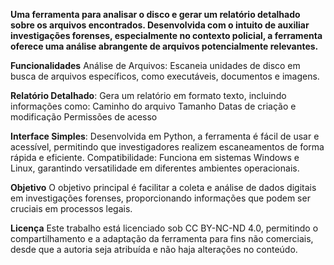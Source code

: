 **Uma ferramenta para analisar o disco e gerar um relatório detalhado sobre os arquivos encontrados. Desenvolvida com o intuito de auxiliar investigações forenses, especialmente no contexto policial, a ferramenta oferece uma análise abrangente de arquivos potencialmente relevantes.**

**Funcionalidades**
Análise de Arquivos: Escaneia unidades de disco em busca de arquivos específicos, como executáveis, documentos e imagens.

**Relatório Detalhado**: Gera um relatório em formato texto, incluindo informações como:
Caminho do arquivo
Tamanho
Datas de criação e modificação
Permissões de acesso

**Interface Simples**: Desenvolvida em Python, a ferramenta é fácil de usar e acessível, permitindo que investigadores realizem escaneamentos de forma rápida e eficiente.
Compatibilidade: Funciona em sistemas Windows e Linux, garantindo versatilidade em diferentes ambientes operacionais.

**Objetivo**
O objetivo principal é facilitar a coleta e análise de dados digitais em investigações forenses, proporcionando informações que podem ser cruciais em processos legais.

**Licença**
Este trabalho está licenciado sob CC BY-NC-ND 4.0, permitindo o compartilhamento e a adaptação da ferramenta para fins não comerciais, desde que a autoria seja atribuída e não haja alterações no conteúdo.

